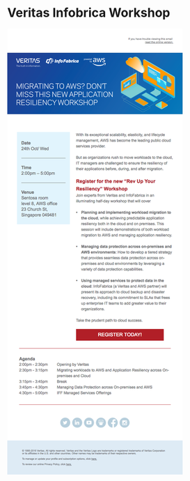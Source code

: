 # Veritas Infobrica Workshop
![Preview](https://github.com/gbjack/veritas-infobrica-workshop/blob/master/preview.png)
